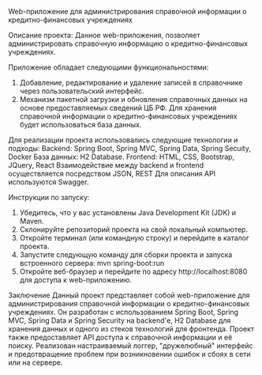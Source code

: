 Web-приложение для администрирования справочной информации о кредитно-финансовых учреждениях

Описание проекта:
Данное web-приложения, позволяет администрировать справочную информацию о кредитно-финансовых учреждениях. 

Приложение обладает следующими функциональностями:
1. Добавление, редактирование и удаление записей в справочнике через пользовательский интерфейс.
2. Механизм пакетной загрузки и обновления справочных данных на основе предоставляемых сведений ЦБ РФ.
Для хранения справочной информации о кредитно-финансовых учреждениях будет использоваться база данных.

Для реализации проекта использовались следующие технологии и подходы:
Backend: Spring Boot, Spring MVC, Spring Data, Spring Secuity, Docker
База данных: H2 Database.
Frontend: HTML, CSS, Bootstrap, JQuery, React
Взаимодействие между backend и frontend осуществляется посредством JSON, REST
Для описания API используются Swagger.

Инструкции по запуску:
1. Убедитесь, что у вас установлены Java Development Kit (JDK) и Maven.
2. Склонируйте репозиторий проекта на свой локальный компьютер.
3. Откройте терминал (или командную строку) и перейдите в каталог проекта.
4. Запустите следующую команду для сборки проекта и запуска встроенного сервера:
mvn spring-boot:run
5. Откройте веб-браузер и перейдите по адресу http://localhost:8080 для доступа к web-приложению.

Заключение
Данный проект представляет собой web-приложение для администрирования справочной информации о кредитно-финансовых учреждениях. Он разработан с использованием Spring Boot, Spring MVC, Spring Data и Spring Security на backend'е, H2 Database для хранения данных и одного из стеков технологий для фронтенда. Проект также предоставляет API доступа к справочной информации и её поиску. Реализован настраиваемый логгер, "дружелюбный" интерфейс и предотвращение проблем при возникновении ошибок и сбоях в сети или на сервере.
